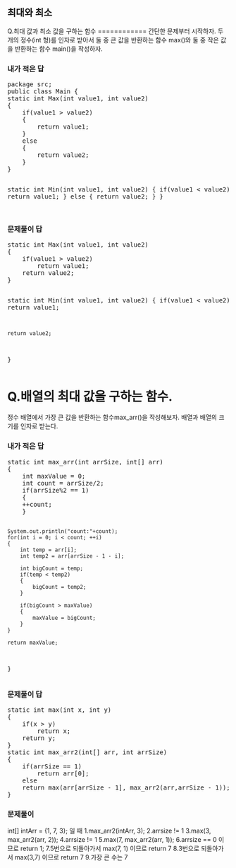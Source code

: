 <h2>최대와 최소</h2>
Q.최대 값과 최소 값을 구하는 함수
============
간단한 문제부터 시작하자. 두 개의 정수(int 형)를 인자로 받아서 둘 중 큰 값을 반환하는 함수  max()와
둘 중 작은 값을 반환하는 함수 main()을 작성하자.

<h3>내가 적은 답</h3>
<pre>
package src;
public class Main {
static int Max(int value1, int value2)
{
    if(value1 > value2)
    {
        return value1;
    }
    else
    {
        return value2;
    }
}
       
static int Min(int value1, int value2)
{
    if(value1 < value2)
    {
        return value1;
    }
    else
    {
        return value2;
    }
}     
</pre>

<h3>문제풀이 답</h3>
<pre>
static int Max(int value1, int value2)
{
    if(value1 > value2)
        return value1;
    return value2;
}
       
static int Min(int value1, int value2)
{
    if(value1 < value2)
        return value1;
       
    return value2;
}
</pre>

Q.배열의 최대 값을 구하는 함수.
=============
정수 배열에서 가장 큰 값을 반환하는 함수max_arr()을 작성해보자.
배열과 배열의 크기를 인자로 받는다.

<h3>내가 적은 답</h3>
<pre>
static int max_arr(int arrSize, int[] arr)
{
    int maxValue = 0;
    int count = arrSize/2;
    if(arrSize%2 == 1)
    {
    ++count;                   
    }
    
    System.out.println("count:"+count);
    for(int i = 0; i < count; ++i)
    {
        int temp = arr[i];
        int temp2 = arr[arrSize - 1 - i];
                                  
        int bigCount = temp;
        if(temp < temp2)
        {
            bigCount = temp2;
        }
                     
        if(bigCount > maxValue)
        {
            maxValue = bigCount;
        }
    }
              
    return maxValue;
}
</pre>

<h3>문제풀이 답</h3>
<pre>
static int max(int x, int y)
{
    if(x > y)
        return x;
    return y;
}
static int max_arr2(int[] arr, int arrSize)
{
    if(arrSize == 1)
        return arr[0];
    else
    return max(arr[arrSize - 1], max_arr2(arr,arrSize - 1));
}
</pre>

<h3>문제풀이</h3>
int[] intArr = {1, 7, 3}; 일 때
1.max_arr2(intArr, 3);
2.arrsize != 1
3.max(3, max_arr2(arr, 2));
4.arrsize != 1
5.max(7, max_arr2(arr, 1));
6.arrsize == 0 이므로 return 1;
7.5번으로 되돌아가서 max(7, 1) 이므로 return 7
8.3번으로 되돌아가서 max(3,7) 이므로 return 7
9.가장 큰 수는 7